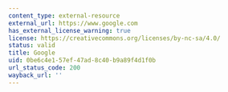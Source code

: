 ```yaml
---
content_type: external-resource
external_url: https://www.google.com
has_external_license_warning: true
license: https://creativecommons.org/licenses/by-nc-sa/4.0/
status: valid
title: Google
uid: 0be6c4e1-57ef-47ad-8c40-b9a89f4d1f0b
url_status_code: 200
wayback_url: ''
---
```

